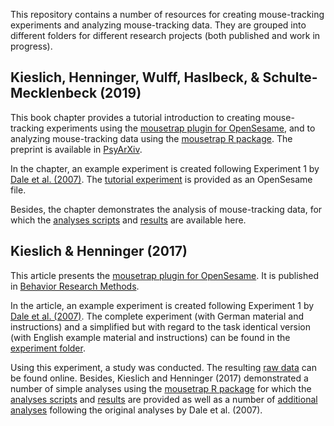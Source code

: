 This repository contains a number of resources for creating mouse-tracking experiments and analyzing mouse-tracking data.
They are grouped into different folders for different research projects (both published and work in progress).


## Kieslich, Henninger, Wulff, Haslbeck, & Schulte-Mecklenbeck (2019)

This book chapter provides a tutorial introduction to creating mouse-tracking experiments using the [mousetrap plugin for OpenSesame](https://github.com/pascalkieslich/mousetrap-os), and to analyzing mouse-tracking data using the [mousetrap R package](http://pascalkieslich.github.io/mousetrap/). The preprint is available in [PsyArXiv](https://psyarxiv.com/zuvqa/).

In the chapter, an example experiment is created following Experiment 1 by [Dale et al. (2007)](https://doi.org/10.3758/BF03195938). The [tutorial experiment](Kieslichetal2019_chapter/tutorial_experiment.osexp) is provided as an OpenSesame file.

Besides, the chapter demonstrates the analysis of mouse-tracking data, for which the [analyses scripts](Kieslichetal2019_chapter/tutorial_analyses.Rmd) and [results](Kieslichetal2019_chapter/tutorial_analyses.pdf) are available here.


## Kieslich & Henninger (2017)

This article presents the [mousetrap plugin for OpenSesame](https://github.com/pascalkieslich/mousetrap-os). It is published in [Behavior Research Methods](https://doi.org/10.3758/s13428-017-0900-z).

In the article, an example experiment is created following Experiment 1 by [Dale et al. (2007)](https://doi.org/10.3758/BF03195938). The complete experiment (with German material and instructions) and a simplified but with regard to the task identical version (with English example material and instructions) can be found in the [experiment folder](KieslichHenninger2017/experiment).

Using this experiment, a study was conducted. The resulting [raw data](KieslichHenninger2017/merged_data/raw_data.csv.gz) can be found online. Besides, Kieslich and Henninger (2017) demonstrated a number of simple analyses using the [mousetrap R package](http://pascalkieslich.github.io/mousetrap/) for which the [analyses scripts](KieslichHenninger2017/KH2017_analyses.Rmd) and [results](KieslichHenninger2017/KH2017_analyses.pdf) are provided as well as a number of [additional analyses](KieslichHenninger2017/KH2017_analyses_following_Dale_et_al.pdf) following the original analyses by Dale et al. (2007).
